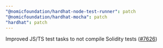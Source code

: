 ```yaml
---
"@nomicfoundation/hardhat-node-test-runner": patch
"@nomicfoundation/hardhat-mocha": patch
"hardhat": patch
---
```


Improved JS/TS test tasks to not compile Solidity tests ([#7626](https://github.com/NomicFoundation/hardhat/pull/7626))
